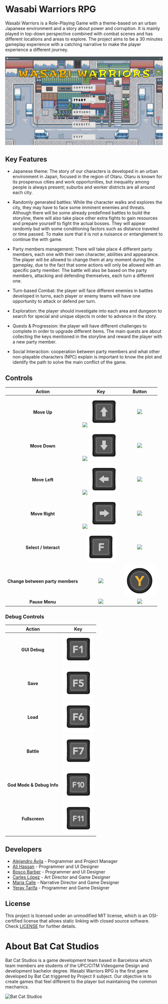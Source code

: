 # Wasabi Warriors RPG

Wasabi Warriors is a Role-Playing Game with a theme-based on an urban Japanese environment and a story about power and corruption. It is mainly played in top-down perspective combined with combat scenes and has different locations and areas to explore. The project aims to be a 30 minutes gameplay experience with a catching narrative to make the player experience a different journey.

![Main Menu](Screenshots/title_menu.png)

## Key Features

 - Japanese theme: The story of our characters is developed in an urban environment in Japan, focused in the region of Otaru. Otaru is known for its prosperous cities and work opportunities, but inequality among people is always present; suburbs and worker districts are all around each city.

 - Randomly generated battles: While the character walks and explores the city, they may have to face some imminent enemies and threats. Although there will be some already predefined battles to build the storyline, there will also take place other extra fights to gain resources and prepare yourself to fight the actual bosses. They will appear randomly but with some conditioning factors such as distance traveled or time passed. To make sure that it is not a nuisance or entanglement to continue the with game.

 - Party members management: There will take place 4 different party members, each one with their own character, abilities and appearance. The player will be allowed to change them at any moment during the gameplay, due to the fact that some actions will only be allowed with an specific party member. The battle will also be based on the party members, attacking and defending themselves, each turn a different one.

 - Turn-based Combat: the player will face different enemies in battles developed in turns, each player or enemy teams will have one opportunity to attack or defend per turn.

 - Exploration: the player should investigate into each area and dungeon to search for special and unique objects in order to advance in the story.

 - Quests & Progression: the player will have different challenges to complete in order to upgrade different items. The main quests are about collecting the keys mentioned in the storyline and reward the player with a new party member.

 - Social Interaction: cooperation between party members and what other non-playable characters (NPC) explain is important to know the plot and identify the path to solve the main conflict of the game.
 
## Controls

| Action | Key | Button |
| :---: | :---: | :---: |
| **Move Up** | ![](docs/Wiki/Controls/key_W.png) ![](docs/Wiki/Controls/key_up.png) | ![](docs/Wiki/Controls/button_up.png) |
| **Move Down** | ![](docs/Wiki/Controls/key_S.png) ![](docs/Wiki/Controls/key_down.png) | ![](docs/Wiki/Controls/button_down.png) |
| **Move Left** | ![](docs/Wiki/Controls/key_A.png) ![](docs/Wiki/Controls/key_left.png) | ![](docs/Wiki/Controls/button_left.png) |
| **Move Right** | ![](docs/Wiki/Controls/key_D.png) ![](docs/Wiki/Controls/key_right.png) | ![](docs/Wiki/Controls/button_right.png) |
| **Select / Interact** | ![](docs/Wiki/Controls/key_F.png) | ![](docs/Wiki/Controls/button_A.png) |
| **Change between party members** | ![](docs/Wiki/Controls/key_E.png) | ![](docs/Wiki/Controls/button_Y.png) |
| **Pause Menu** | ![](docs/Wiki/Controls/key_ESC.png) | ![](docs/Wiki/Controls/button_menu.png) |

### Debug Controls
| Action | Key |
| :---: | :---: |
| **GUI Debug** | ![](docs/Wiki/Controls/key_F1.png) |
| **Save** | ![](docs/Wiki/Controls/key_F5.png) |
| **Load** | ![](docs/Wiki/Controls/key_F6.png) |
| **Battle** | ![](docs/Wiki/Controls/key_F7.png) |
| **God Mode & Debug Info** | ![](docs/Wiki/Controls/key_F10.png) |
| **Fullscreen** | ![](docs/Wiki/Controls/key_F11.png) |

## Developers

 - [Alejandro Ávila](https://github.com/Omicrxn) - Programmer and Project Manager
 - [Ali Hassan](https://github.com/FeroXx07) - Programmer and UI Designer
 - [Bosco Barber](https://github.com/boscobarberesbert) - Programmer and UI Designer
 - [Carles López](https://github.com/carlesli) - Art Director and Game Designer
 - [Maria Calle](https://github.com/mav006) - Narrative Director and Game Designer
 - [Yeray Tarifa](https://github.com/yeraytm) - Programmer and Game Designer

## License

This project is licensed under an unmodified MIT license, which is an OSI-certified license that allows static linking with closed source software. Check [LICENSE](LICENSE) for further details.

# About Bat Cat Studios
Bat Cat Studios is a game development team based in Barcelona which team members are students of the UPC/CITM Videogame Design and development bachelor degree. Wasabi Warriors RPG is the first game developed by Bat Cat triggered by Project II subject. Our objective is to create games that feel different to the player but maintaining the common mechanics.

![Bat Cat Studios](docs/Wiki/Scenarios/logo_scene.png)

